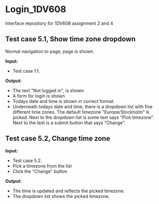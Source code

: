 # Login_1DV608
Interface repository for 1DV608 assignment 2 and 4

## Test case 5.1, Show time zone dropdown
Normal navigation to page, page is shown.

**Input:**
- Test case 1.1.

**Output:**
- The text "Not logged in", is shown
- A form for login is shown
- Todays date and time is shown in correct format.
- Underneath todays date and time, there is a dropdown list with five different time zones. The default timezone "Europe/Stockholm" is picked.
Next to the dropdown list is some text says "Pick timezone".
Next to the text is a submit button that says "Change".

## Test case 5.2, Change time zone

**Input:**
- Test case 5.2.
- Pick a timezone from the list
- Click the "Change" button

**Output:**
- The time is updated and reflects the picked timezone.
- The dropdown list shows the picked timezone.